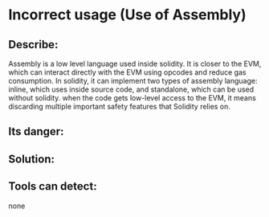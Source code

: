 # Incorrect usage (Use of Assembly)

## Describe: 
Assembly is a low level language used inside solidity. It is closer to the EVM, which can interact directly with the EVM using opcodes and reduce gas 
consumption. In solidity, it can implement two types of assembly language: inline, which uses inside source code, and standalone, which can be used without solidity.
 when the code gets low-level access to the EVM, it means discarding multiple important safety features that Solidity relies on.


## Its danger:

## Solution: 

## Tools can detect:  
none
